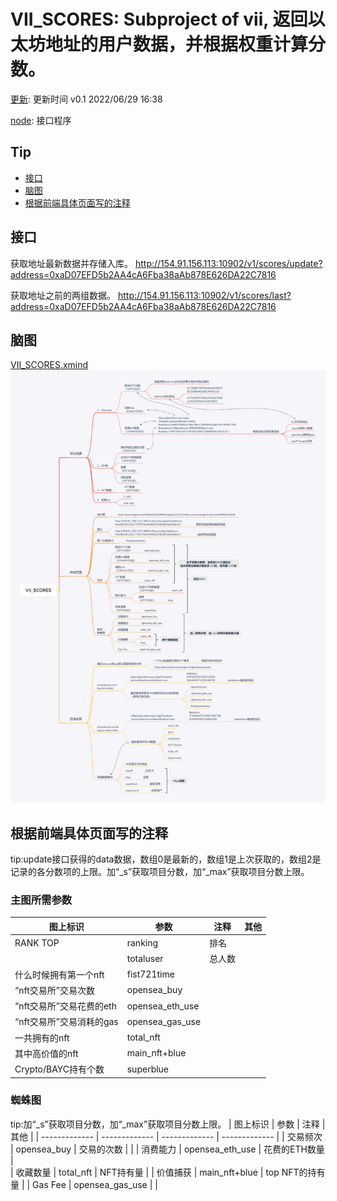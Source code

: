 # VII_SCORES: Subproject of vii, 返回以太坊地址的用户数据，并根据权重计算分数。
[更新](./update): 更新时间 v0.1 2022/06/29 16:38  

[node](./node): 接口程序

## Tip
* [接口](#接口)
* [脑图](#脑图)
* [根据前端具体页面写的注释](#根据前端具体页面写的注释)

## 接口
获取地址最新数据并存储入库。
http://154.91.156.113:10902/v1/scores/update?address=0xaD07EFD5b2AA4cA6Fba38aAb878E626DA22C7816

获取地址之前的两组数据。
http://154.91.156.113:10902/v1/scores/last?address=0xaD07EFD5b2AA4cA6Fba38aAb878E626DA22C7816

## 脑图
[VII_SCORES.xmind](./other_document/VII_SCORES.xmind)  
![VII_SCORES.png](./other_document/VII_SCORES.png)

## 根据前端具体页面写的注释
tip:update接口获得的data数据，数组0是最新的，数组1是上次获取的，数组2是记录的各分数项的上限。加“_s”获取项目分数，加“_max”获取项目分数上限。
### 主图所需参数
|   图上标识    |   参数    |   注释    |   其他    |
|   -------------       |   -------------   |   -------------       |   -------------   |
|   RANK TOP    |   ranking |   排名    |
|               |   totaluser   |   总人数  |
|   什么时候拥有第一个nft   |   fist721time |   |
|   “nft交易所”交易次数   |   opensea_buy |   |
|   “nft交易所”交易花费的eth    |   opensea_eth_use |       |
|   “nft交易所”交易消耗的gas  |   opensea_gas_use |     |
|   一共拥有的nft   |   total_nft   |   |
|   其中高价值的nft |   main_nft+blue  |   |
|   Crypto/BAYC持有个数     |   superblue   |   |

### 蜘蛛图

tip:加“_s”获取项目分数，加“_max”获取项目分数上限。
|   图上标识    |   参数    |   注释    |   其他    |
|   -------------       |   -------------   |   -------------   |   -------------   |
|   交易频次    |   opensea_buy   |   交易的次数    |       |
|   消费能力    |   opensea_eth_use |   花费的ETH数量   |   
|   收藏数量    |   total_nft    |   NFT持有量   |
|   价值捕获    |   main_nft+blue    |   top NFT的持有量 |
|   Gas Fee |   opensea_gas_use |       |
